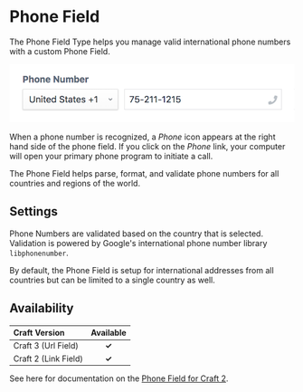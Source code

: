 # Phone Field

The Phone Field Type helps you manage valid international phone numbers with a custom Phone Field.

![Sprout Phone Field](./../images/fields/sprout-phone-field.png)

When a phone number is recognized, a _Phone_ icon appears at the right hand side of the phone field.  If you click on the _Phone_ link, your computer will open your primary phone program to initiate a call.

The Phone Field helps parse, format, and validate phone numbers for all countries and regions of the world.

## Settings

Phone Numbers are validated based on the country that is selected. Validation is powered by Google's international phone number library `libphonenumber`.

By default, the Phone Field is setup for international addresses from all countries but can be limited to a single country as well.

## Availability

| Craft Version | Available |
|:------------- |:---------:|
| Craft 3 (Url Field)      | **✓** |
| Craft 2 (Link Field)     | **✓** |

See here for documentation on the [Phone Field for Craft 2](./phone-field-c2.md).